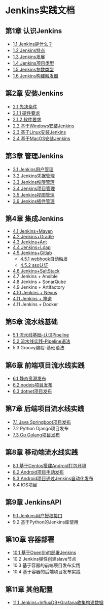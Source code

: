 # Jenkins实践文档

## 第1章 认识Jenkins

- [1.1  Jenkins是什么？](chapter/第一章-认识Jenkins.md)
- [1.2  Jenkins特点](chapter/第一章-认识Jenkins.md)
- [1.3  Jenkins发展](chapter/第一章-认识Jenkins.md)
- [1.4  Jenkins项目类型](chapter/第一章-认识Jenkins.md)
- [1.5  Jenkins参数类型](chapter/第一章-认识Jenkins.md)
- [1.6  Jenkins构建触发器](chapter/第一章-认识Jenkins.md)

## 第2章 安装Jenkins

- [2.1  先决条件](chapter/第二章-安装Jenkins.md)
 -  [2.1.1 硬件要求](chapter/第二章-安装Jenkins.md)
 -  [2.1.2 软件要求](chapter/第二章-安装Jenkins.md)
- [2.2  基于Windows安装Jenkins](chapter/第二章-安装Jenkins.md)
- [2.3  基于Linux安装Jenkins](chapter/第二章-安装Jenkins.md)
- [2.4  基于MacOS安装Jenkins](chapter/第二章-安装Jenkins.md)

## 第3章 管理Jenkins
- [3.1  Jenkins用户管理](chapter/第三章-管理Jenkins(一).md)
- [3.2  Jenkins凭据管理](chapter/第三章-管理Jenkins(一).md)
- [3.3  Jenkins权限管理](chapter/第三章-管理Jenkins(一).md)
- [3.4  Jenkins项目管理](chapter/第四章-管理Jenkins(二).md)
- [3.5  Jenkins视图管理](chapter/第四章-管理Jenkins(二).md)
- [3.6  Jenkins插件管理](chapter/第四章-管理Jenkins(二).md)

## 第4章 集成Jenkins
- [4.1  Jenkins+Maven](chapter/第五章-集成Jenkins(一).md)
- [4.2  Jenkins+Gradle](chapter/第五章-集成Jenkins(一).md)
- [4.3  Jenkins+Ant](chapter/第五章-集成Jenkins(一).md)
- [4.4  Jenkins+Ldap](chapter/第六章-集成Jenkins(二).md)
- [4.5  Jenkins+Gitlab](chapter/第七章-集成Jenkins(三).md)
   - [ 4.5.1 webhook自动触发](chapter/第七章-集成Jenkins(三).md)
   -  [4.5.2 sso认证](chapter/第七章-集成Jenkins(三).md)
- [4.6 Jenkins+SaltStack](chapter/第八章-集成Jenkins(四).md)
- 4.7 Jenkins + Ansible
- 4.8 Jenkins + SonarQube
- 4.9 Jenkins + Artifactory
- [4.10 Jenkins + Nexus](chapter/Jenkins-nexus.md)
- [4.11 Jenkins + 禅道](chapter/Jenkins-zbox.md)
- 4.11 Jenkins + Docker

## 第5章 流水线基础

- [5.1 流水线基础-认识Pipeline](chapter/第九章-流水线实践(一).md)
- [5.2 流水线实践-Pipeline语法](chapter/第十章-流水线实践(二).md)
- 5.3 Groovy编程-基础语法

## 第6章 前端项目流水线实践
- [6.1 静态资源发布](chapter/第十一章-流水线实践(三).md)
- [6.2 nodejs项目发布](chapter/第十二章-流水线实践(四).md)
- [6.3 dotnet项目发布](chapter/dotnet项目流水线.md)

## 第7章 后端项目流水线实践
 - [7.1 Java Springboot项目发布](chapter/springboot项目流水线.md)
 - 7.2 Python Django项目发布
 - [7.3 Go Golang项目发布](chapter/Golang项目流水线.md)
 
## 第8章 移动端流水线实践
 -  [8.1 基于Centos搭建Android打包环境](chapter/android/Android打包环境.md)
 -  [8.2 Android项目手动发布](chapter/android/Android发布(手动).md)
 -  [8.3 Android项目通过Jenkins自动化发布](chapter/android/AndroidJenkins发布流水线.md)
 -  8.4 IOS项目

## 第9章 JenkinsAPI
 - [9.1 Jenkins用户授权接口](chapter/Jenkins脚本自动授权.md)
 - 9.2 基于Python的Jenkins库使用

## 第10章 容器部署
 - [10.1 基于OpenShift部署Jenkins](chapter/Jenkins-in-Openshift.md)
 - 10.2 Jenkins弹性创建slave节点
 - 10.3 基于容器的前端项目发布实践
 - 10.4 基于容器的后端项目发布实践
 
 
 ## 第11章 其他配置
 - [ 11.1 Jenkins+InfluxDB+Grafana收集构建数据 ](chapter/Jenkins+InfluxDB+Grafana收集构建数据.md)
